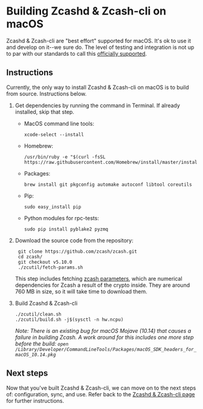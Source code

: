 # Building Zcashd & Zcash-cli on macOS


Zcashd & Zcash-cli are "best effort" supported for macOS.  It's ok to use it and develop on it--we sure do. The level of testing and integration is not up to par with our standards to call this [officially supported](supported_platform_policy.html).

## Instructions

Currently, the only way to install Zcashd & Zcash-cli on macOS is to build from source. Instructions below. 

1. Get dependencies by running the command in Terminal. If already installed, skip that step.

      *  MacOS command line tools: 
          ```
          xcode-select --install
          ```
      * Homebrew: 
          ```
          /usr/bin/ruby -e "$(curl -fsSL https://raw.githubusercontent.com/Homebrew/install/master/install)"
          ```
      * Packages: 
          ```
          brew install git pkgconfig automake autoconf libtool coreutils
          ```
      * Pip: 
          ```
          sudo easy_install pip
          ```
      * Python modules for rpc-tests: 
          ```
          sudo pip install pyblake2 pyzmq
          ```

1. Download the source code from the repository:
    ```
     git clone https://github.com/zcash/zcash.git
     cd zcash/
     git checkout v5.10.0
     ./zcutil/fetch-params.sh
     ```
     <!--The message printed by ``git checkout`` about a "detached head" is normal and does not indicate a problem. --> 
    This step includes fetching [zcash parameters](https://z.cash/technology/paramgen/), which are numerical dependencies for Zcash a result of the crypto inside. They are around 760 MB in size, so it will take time to download them.


1. Build Zcashd & Zcash-cli
    ```
    ./zcutil/clean.sh
    ./zcutil/build.sh -j$(sysctl -n hw.ncpu)
    ```
    
    *Note: There is an existing bug for macOS Mojave (10.14) that causes a failure in building Zcash. A work around for this includes one more step before the build: `open /Library/Developer/CommandLineTools/Packages/macOS_SDK_headers_for_macOS_10.14.pkg`*


## Next steps
Now that you've built Zcashd & Zcash-cli, we can move on to the next steps of: configuration, sync, and use. Refer back to the [Zcashd & Zcash-cli page](zcashd.html) for further instructions. 
